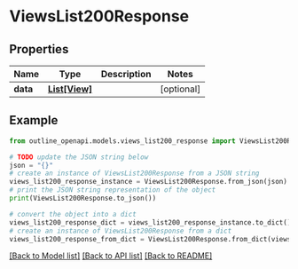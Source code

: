 # ViewsList200Response


## Properties

Name | Type | Description | Notes
------------ | ------------- | ------------- | -------------
**data** | [**List[View]**](View.md) |  | [optional] 

## Example

```python
from outline_openapi.models.views_list200_response import ViewsList200Response

# TODO update the JSON string below
json = "{}"
# create an instance of ViewsList200Response from a JSON string
views_list200_response_instance = ViewsList200Response.from_json(json)
# print the JSON string representation of the object
print(ViewsList200Response.to_json())

# convert the object into a dict
views_list200_response_dict = views_list200_response_instance.to_dict()
# create an instance of ViewsList200Response from a dict
views_list200_response_from_dict = ViewsList200Response.from_dict(views_list200_response_dict)
```
[[Back to Model list]](../README.md#documentation-for-models) [[Back to API list]](../README.md#documentation-for-api-endpoints) [[Back to README]](../README.md)


